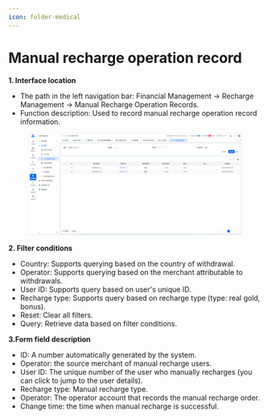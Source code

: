 ```yaml
---
icon: folder-medical
---
```


# Manual recharge operation record

**1. Interface location**

* The path in the left navigation bar: Financial Management → Recharge Management → Manual Recharge Operation Records.
* Function description: Used to record manual recharge operation record information.

<figure><img src="../../.gitbook/assets/image (210).png" alt=""><figcaption></figcaption></figure>

**2. Filter conditions**

* Country: Supports querying based on the country of withdrawal.
* Operator: Supports querying based on the merchant attributable to withdrawals.
* User ID: Supports query based on user's unique ID.
* Recharge type: Supports query based on recharge type (type: real gold, bonus).
* Reset: Clear all filters.
* Query: Retrieve data based on filter conditions.

**3.Form field description**

* ID: A number automatically generated by the system.
* Operator: the source merchant of manual recharge users.
* User ID: The unique number of the user who manually recharges (you can click to jump to the user details).
* Recharge type: Manual recharge type.
* Operator: The operator account that records the manual recharge order.
* Change time: the time when manual recharge is successful.
